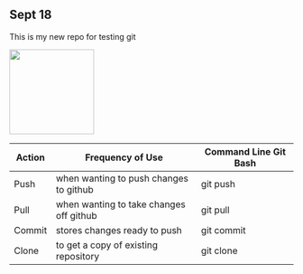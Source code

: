## Sept 18
This is my new repo for testing git 

<img src="https://upload.wikimedia.org/wikipedia/commons/e/e0/Git-logo.svg" width="150">

Action | Frequency of Use                      | Command Line Git Bash
-------|---------------------------------------|------------------
Push   |when wanting to push changes to github | git push
Pull   |when wanting to take changes off github| git pull
Commit |stores changes ready to push           | git commit
Clone  |to get a copy of existing repository   | git clone 



